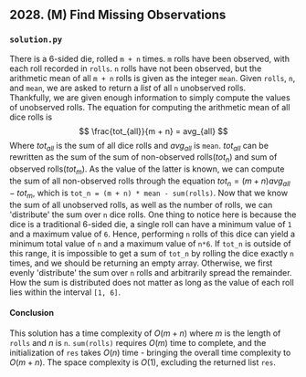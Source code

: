 ## 2028. (M) Find Missing Observations

### `solution.py`
There is a 6-sided die, rolled `m + n` times. `m` rolls have been observed, with each roll recorded in `rolls`. `n` rolls have not been observed, but the arithmetic mean of all `m + n` rolls is given as the integer `mean`. Given `rolls`, `n`, and `mean`, we are asked to return a *list* of all `n` unobserved rolls.  
Thankfully, we are given enough information to simply compute the values of unobserved rolls. The equation for computing the arithmetic mean of all dice rolls is  
$$
\frac{tot_{all}}{m + n} = avg_{all}
$$
Where $tot_{all}$ is the sum of all dice rolls and $avg_{all}$ is `mean`. $tot_{all}$ can be rewritten as the sum of the sum of non-observed rolls($tot_n$) and sum of observed rolls($tot_m$). As the value of the latter is known, we can compute the sum of all non-observed rolls through the equation $tot_n = (m+n)avg_{all} - tot_m$, which is `tot_n = (m + n) * mean - sum(rolls)`. Now that we know the sum of all unobserved rolls, as well as the number of rolls, we can 'distribute' the sum over `n` dice rolls. One thing to notice here is because the dice is a traditional 6-sided die, a single roll can have a minimum value of `1` and a maximum value of `6`. Hence, performing `n` rolls of this dice can yield a minimum total value of `n` and a maximum value of `n*6`. If `tot_n` is outside of this range, it is impossible to get a sum of `tot_n` by rolling the dice exactly `n` times, and we should be returning an empty array. Otherwise, we first evenly 'distribute' the sum over `n` rolls and arbitrarily spread the remainder. How the sum is distributed does not matter as long as the value of each roll lies within the interval `[1, 6]`.  


#### Conclusion
This solution has a time complexity of $O(m+n)$ where $m$ is the length of `rolls` and $n$ is `n`. `sum(rolls)` requires $O(m)$ time to complete, and the initialization of `res` takes $O(n)$ time - bringing the overall time complexity to $O(m+n)$. The space complexity is $O(1)$, excluding the returned list `res`.  
  

